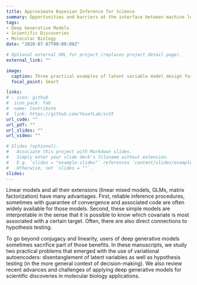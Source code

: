 ```yaml
---
title: Approximate Bayesian Inference for Science
summary: Opportunities and barriers at the interface between machine learning and science. Disentanglement, decision-making, interpretability, etc.
tags:
- Deep Generative Models
- Scientific Discoveries
- Molecular Biology
date: "2020-07-07T00:00:00Z"

# Optional external URL for project (replaces project detail page).
external_link: ""

image:
  caption: Three practical examples of latent variable model design for science
  focal_point: Smart

links:
# - icon: github
#  icon_pack: fab
#  name: Contribute
#  link: https://github.com/YosefLab/scVI
url_code: ""
url_pdf: ""
url_slides: ""
url_video: ""

# Slides (optional).
#   Associate this project with Markdown slides.
#   Simply enter your slide deck's filename without extension.
#   E.g. `slides = "example-slides"` references `content/slides/example-slides.md`.
#   Otherwise, set `slides = ""`.
slides: 
---
```


Linear models and all their extensions (linear mixed models, GLMs, matrix factorization) have many advantages. First, reliable inference procedures, sometimes with guarantee of convergence and associated code are often widely available for those models. Second, these simple models are interpretable in the sense that it is possible to know which covariate is most associated with a certain target. Often, there are also direct connections to hypothesis testing.

To go beyond conjugacy and linearity, users of deep generative models sometimes sacrifice part of those benefits. In these manuscripts, we study two practical problems that emerged with the use of variational autoencoders: disentanglement of latent variables as well as hypothesis testing (in the more general context of decision-making). We also review recent advances and challenges of applying deep generative models for scientific discoveries in molecular biology applications. 


